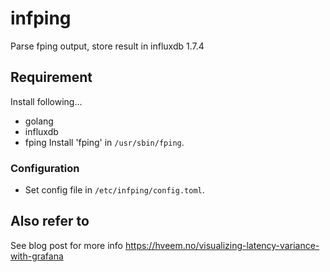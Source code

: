 # infping
Parse fping output, store result in influxdb 1.7.4
## Requirement
Install following...
  - golang
  - influxdb
  - fping
  Install 'fping' in `/usr/sbin/fping`.

### Configuration
- Set config file in `/etc/infping/config.toml`.

## Also refer to
See blog post for more info https://hveem.no/visualizing-latency-variance-with-grafana
